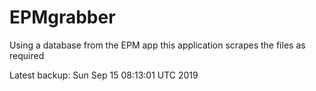 # EPMgrabber
Using a database from the EPM app this application scrapes the files as required


Latest backup: Sun Sep 15 08:13:01 UTC 2019

